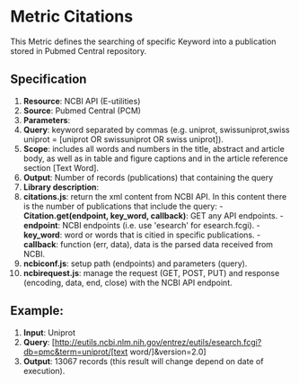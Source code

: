 # Metric Citations

This Metric defines the searching of specific Keyword into a publication stored in Pubmed Central repository.

## Specification

1. **Resource**: NCBI API (E-utilities)
2. **Source**:  Pubmed Central (PCM)
3. **Parameters**:
  1. **Query**: keyword separated by commas (e.g. uniprot, swissuniprot,swiss uniprot = [uniprot OR swissuniprot OR swiss uniprot]).
  2. **Scope**: includes all words and numbers in the title, abstract and article body, as well as in table and figure captions and in the article reference section [Text Word]. 
  3. **Output**: Number of records (publications) that containing the query 
4. **Library description**: 
  1. **citations.js**: return the xml content from NCBI API. In this content there is the number of publications that include the query:
    - **Citation.get(endpoint, key_word, callback)**: GET any API endpoints.
    - **endpoint**: NCBI endpoints (i.e. use 'esearch' for esearch.fcgi).
    - **key_word**: word or words that is citied in specific publications.
    - **callback**: function (err, data),  data is the parsed data received from NCBI.
  2. **ncbiconf.js**: setup path (endpoints) and parameters (query).
  3. **ncbirequest.js**:  manage the request (GET, POST, PUT) and response (encoding, data, end, close) with the NCBI API endpoint.

## Example:
1. **Input**: Uniprot
2. **Query**:   [http://eutils.ncbi.nlm.nih.gov/entrez/eutils/esearch.fcgi?db=pmc&term=uniprot/[text word/]&version=2.0]
3. **Output**: 13067 records (this result will change depend on date of execution).
